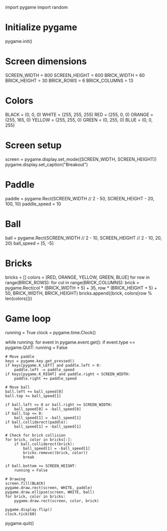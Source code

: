 import pygame
import random

# Initialize pygame
pygame.init()

# Screen dimensions
SCREEN_WIDTH = 800
SCREEN_HEIGHT = 600
BRICK_WIDTH = 60
BRICK_HEIGHT = 30
BRICK_ROWS = 6
BRICK_COLUMNS = 13

# Colors
BLACK = (0, 0, 0)
WHITE = (255, 255, 255)
RED = (255, 0, 0)
ORANGE = (255, 165, 0)
YELLOW = (255, 255, 0)
GREEN = (0, 255, 0)
BLUE = (0, 0, 255)

# Screen setup
screen = pygame.display.set_mode((SCREEN_WIDTH, SCREEN_HEIGHT))
pygame.display.set_caption("Breakout")

# Paddle
paddle = pygame.Rect(SCREEN_WIDTH // 2 - 50, SCREEN_HEIGHT - 20, 100, 10)
paddle_speed = 10

# Ball
ball = pygame.Rect(SCREEN_WIDTH // 2 - 10, SCREEN_HEIGHT // 2 - 10, 20, 20)
ball_speed = [5, -5]

# Bricks
bricks = []
colors = [RED, ORANGE, YELLOW, GREEN, BLUE]
for row in range(BRICK_ROWS):
    for col in range(BRICK_COLUMNS):
        brick = pygame.Rect(col * (BRICK_WIDTH + 5) + 35, row * (BRICK_HEIGHT + 5) + 50, BRICK_WIDTH, BRICK_HEIGHT)
        bricks.append((brick, colors[row % len(colors)]))

# Game loop
running = True
clock = pygame.time.Clock()

while running:
    for event in pygame.event.get():
        if event.type == pygame.QUIT:
            running = False

    # Move paddle
    keys = pygame.key.get_pressed()
    if keys[pygame.K_LEFT] and paddle.left > 0:
        paddle.left -= paddle_speed
    if keys[pygame.K_RIGHT] and paddle.right < SCREEN_WIDTH:
        paddle.right += paddle_speed

    # Move ball
    ball.left += ball_speed[0]
    ball.top += ball_speed[1]

    if ball.left <= 0 or ball.right >= SCREEN_WIDTH:
        ball_speed[0] = -ball_speed[0]
    if ball.top <= 0:
        ball_speed[1] = -ball_speed[1]
    if ball.colliderect(paddle):
        ball_speed[1] = -ball_speed[1]

    # Check for brick collision
    for brick, color in bricks[:]:
        if ball.colliderect(brick):
            ball_speed[1] = -ball_speed[1]
            bricks.remove((brick, color))
            break

    if ball.bottom >= SCREEN_HEIGHT:
        running = False

    # Drawing
    screen.fill(BLACK)
    pygame.draw.rect(screen, WHITE, paddle)
    pygame.draw.ellipse(screen, WHITE, ball)
    for brick, color in bricks:
        pygame.draw.rect(screen, color, brick)

    pygame.display.flip()
    clock.tick(60)

pygame.quit()
